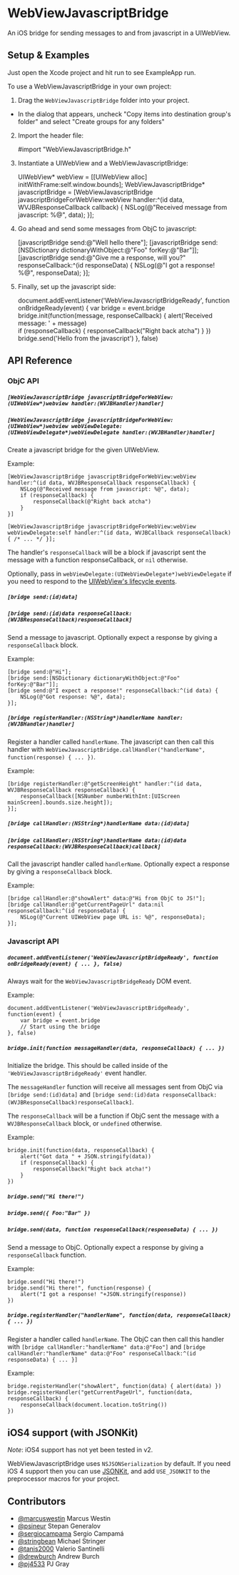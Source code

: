 WebViewJavascriptBridge
=======================

An iOS bridge for sending messages to and from javascript in a UIWebView.

Setup & Examples
----------------

Just open the Xcode project and hit run to see ExampleApp run.

To use a WebViewJavascriptBridge in your own project:

1) Drag the `WebViewJavascriptBridge` folder into your project.

  - In the dialog that appears, uncheck "Copy items into destination group's folder" and select "Create groups for any folders"

2) Import the header file:

	#import "WebViewJavascriptBridge.h"

3) Instantiate a UIWebView and a WebViewJavascriptBridge:

	UIWebView* webView = [[UIWebView alloc] initWithFrame:self.window.bounds];
	WebViewJavascriptBridge* javascriptBridge = [WebViewJavascriptBridge javascriptBridgeForWebView:webView handler:^(id data, WVJBResponseCallback callback) {
		NSLog(@"Received message from javascript: %@", data);
	}];

4) Go ahead and send some messages from ObjC to javascript:

	[javascriptBridge send:@"Well hello there"];
	[javascriptBridge send:[NSDictionary dictionaryWithObject:@"Foo" forKey:@"Bar"]];
	[javascriptBridge send:@"Give me a response, will you?" responseCallback:^(id responseData) {
		NSLog(@"I got a response! %@", responseData);
	}];

4) Finally, set up the javascript side:
	
	document.addEventListener('WebViewJavascriptBridgeReady', function onBridgeReady(event) {
		var bridge = event.bridge
		bridge.init(function(message, responseCallback) {
			alert('Received message: ' + message)   
			if (responseCallback) {
				responseCallback("Right back atcha")
			}
		})
		bridge.send('Hello from the javascript')
	}, false)

API Reference
-------------

### ObjC API

##### `[WebViewJavascriptBridge javascriptBridgeForWebView:(UIWebView*)webview handler:(WVJBHandler)handler]`
##### `[WebViewJavascriptBridge javascriptBridgeForWebView:(UIWebView*)webview webViewDelegate:(UIWebViewDelegate*)webViewDelegate handler:(WVJBHandler)handler]`

Create a javascript bridge for the given UIWebView.

Example:
	
	[WebViewJavascriptBridge javascriptBridgeForWebView:webView handler:^(id data, WVJBResponseCallback responseCallback) {
		NSLog(@"Received message from javascript: %@", data);
		if (responseCallback) {
			responseCallback(@"Right back atcha")
		}
	}]
	
	[WebViewJavascriptBridge javascriptBridgeForWebView:webView webViewDelegate:self handler:^(id data, WVJBCallback responseCallback) { /* ... */ }];

The handler's `responseCallback` will be a block if javascript sent the message with a function responseCallback, or `nil` otherwise.

Optionally, pass in `webViewDelegate:(UIWebViewDelegate*)webViewDelegate` if you need to respond to the [UIWebView's lifecycle events](http://developer.apple.com/library/ios/documentation/uikit/reference/UIWebViewDelegate_Protocol/Reference/Reference.html).


##### `[bridge send:(id)data]`
##### `[bridge send:(id)data responseCallback:(WVJBResponseCallback)responseCallback]`

Send a message to javascript. Optionally expect a response by giving a `responseCallback` block.

Example:

	[bridge send:@"Hi"];
	[bridge send:[NSDictionary dictionaryWithObject:@"Foo" forKey:@"Bar"]];
	[bridge send:@"I expect a response!" responseCallback:^(id data) {
		NSLog(@"Got response: %@", data);
	}];

##### `[bridge registerHandler:(NSString*)handlerName handler:(WVJBHandler)handler]`

Register a handler called `handlerName`. The javascript can then call this handler with `WebViewJavascriptBridge.callHandler("handlerName", function(response) { ... })`.

Example:

	[bridge registerHandler:@"getScreenHeight" handler:^(id data, WVJBResponseCallback responseCallback) {
		responseCallback([NSNumber numberWithInt:[UIScreen mainScreen].bounds.size.height]);
	}];

##### `[bridge callHandler:(NSString*)handlerName data:(id)data]`
##### `[bridge callHandler:(NSString*)handlerName data:(id)data responseCallback:(WVJBResponseCallback)callback]`

Call the javascript handler called `handlerName`. Optionally expect a response by giving a `responseCallback` block.

Example:

	[bridge callHandler:@"showAlert" data:@"Hi from ObjC to JS!"];
	[bridge callHandler:@"getCurrentPageUrl" data:nil responseCallback:^(id responseData) {
		NSLog(@"Current UIWebView page URL is: %@", responseData);
	}];


### Javascript API

##### `document.addEventListener('WebViewJavascriptBridgeReady', function onBridgeReady(event) { ... }, false)`

Always wait for the `WebViewJavascriptBridgeReady` DOM event.

Example:

	document.addEventListener('WebViewJavascriptBridgeReady', function(event) {
		var bridge = event.bridge
		// Start using the bridge
	}, false)

##### `bridge.init(function messageHandler(data, responseCallback) { ... })`

Initialize the bridge. This should be called inside of the `'WebViewJavascriptBridgeReady'` event handler.

The `messageHandler` function will receive all messages sent from ObjC via `[bridge send:(id)data]` and `[bridge send:(id)data responseCallback:(WVJBResponseCallback)responseCallback]`.

The `responseCallback` will be a function if ObjC sent the message with a `WVJBResponseCallback` block, or `undefined` otherwise.

Example:

	bridge.init(function(data, responseCallback) {
		alert("Got data " + JSON.stringify(data))
		if (responseCallback) {
			responseCallback("Right back atcha!")
		}
	})

##### `bridge.send("Hi there!")`
##### `bridge.send({ Foo:"Bar" })`
##### `bridge.send(data, function responseCallback(responseData) { ... })`

Send a message to ObjC. Optionally expect a response by giving a `responseCallback` function.

Example:

	bridge.send("Hi there!")
	bridge.send("Hi there!", function(response) {
		alert("I got a response! "+JSON.stringify(response))
	})

##### `bridge.registerHandler("handlerName", function(data, responseCallback) { ... })`

Register a handler called `handlerName`. The ObjC can then call this handler with `[bridge callHandler:"handlerName" data:@"Foo"]` and `[bridge callHandler:"handlerName" data:@"Foo" responseCallback:^(id responseData) { ... }]`

Example:

	bridge.registerHandler("showAlert", function(data) { alert(data) })
	bridge.registerHandler("getCurrentPageUrl", function(data, responseCallback) {
		responseCallback(document.location.toString())
	})


iOS4 support (with JSONKit)
---------------------------

*Note*: iOS4 support has not yet been tested in v2.

WebViewJavascriptBridge uses `NSJSONSerialization` by default. If you need iOS 4 support then you can use [JSONKit](https://github.com/johnezang/JSONKit/), and add `USE_JSONKIT` to the preprocessor macros for your project.


Contributors
------------

- [@marcuswestin](https://github.com/marcuswestin) Marcus Westin
- [@psineur](https://github.com/psineur) Stepan Generalov
- [@sergiocampama](https://github.com/sergiocampama) Sergio Campamá
- [@stringbean](https://github.com/stringbean) Michael Stringer
- [@tanis2000](https://github.com/tanis2000) Valerio Santinelli
- [@drewburch](https://github.com/drewburch) Andrew Burch
- [@pj4533](https://github.com/pj4533) PJ Gray